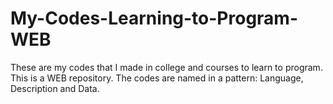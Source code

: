 # My-Codes-Learning-to-Program-WEB
These are my codes that I made in college and courses to learn to program. This is a WEB repository. The codes are named in a pattern: Language, Description and Data.
